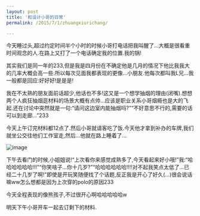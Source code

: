 ```yaml
---
layout: post
title: '和设计小哥的日常'
permalink: /2015/7/1/zhuangxiurichang/

---
```


今天睡过头,超过约定时间半个小时的时候小哥打电话把我叫醒了…大概是很看重时间观念的人.在路上又打了一个电话确定我的位置.我的锅!

其实我们是同一年的233,但是我是四月份在不确定他是几月的情况下他比我我大的几率大概会高一些.所以每次见面我都表现的更像…小朋友.他每次都叫我L兄…我一般都是回应:好好好!是是是!

我在不太熟的朋友面前话超少,他话也不多!这又是一个想学抽烟的理由(闭嘴).想想两个人疯狂抽烟逛材料的场景大概有点帅…应该是职业关系小哥烟瘾也是大的飞起.还在讨论中突然就是一句:“请问这边室内能抽烟吗?”“不好意思不行的,需要的话可以到走廊…”233

今天上午订完材料都12点了.然后小哥就请客吃了饭.今天他才拿到补办的车牌,我们就坐公交往他们工作室走,然后…他就在路上睡着了…

![image](http://ww1.sinaimg.cn/large/5b77c064jw1etnekhgusnj20dv05cdgf.jpg)

下午去看门的时候,小姐姐说!“上次看你来感觉成熟多了,今天看起来好小哦!”我:“哈哈哈哈哈哈!!!”“你笑啥子…你十几岁?”“哈哈哈哈哈哈!!!!对不起我笑点太低了…已经二十几岁了啊!”即使是开玩笑随便找了个话题,反正我是开心了好久(…)很会说话嘛ww怎么想都是因为上次穿的polo的原因233

今天全程表现的像熊孩子,不过很开心啊哈哈哈哈哈w

明天下午小哥开车一起去订剩下的材料.